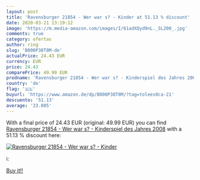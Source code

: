 ```yaml
---
layout: post
title: 'Ravensburger 21854 - Wer war s? - Kinder at 51.13 % discount'
date: 2020-03-21 13:19:12
image: 'https://m.media-amazon.com/images/I/61adXQyd9nL._SL200_.jpg'
comments: true
category: ofertas
author: ring
slug: 'B000P38T8M-de'
actualPrice: 24.43 EUR
currency: EUR
price: 24.43
comparePrice: 49.99 EUR
prodname: 'Ravensburger 21854 - Wer war s? - Kinderspiel des Jahres 2008'
country: 'de'
flag: '🇩🇪'
buyurl: 'https://www.amazon.de/dp/B000P38T8M/?tag=tolees0ca-21'
descuento: '51.13'
average: '23.805'
---
```


With a final price of 24.43 EUR (original: 49.99 EUR) you can find [Ravensburger 21854 - Wer war s? - Kinderspiel des Jahres 2008](https://www.amazon.de/dp/B000P38T8M/?tag=tolees0ca-21) with a  51.13 % discount here:

[![Ravensburger 21854 - Wer war s? - Kinder](https://m.media-amazon.com/images/I/61adXQyd9nL._SL200_.jpg)](https://www.amazon.de/dp/B000P38T8M/?tag=tolees0ca-21)

ℹ️:


[Buy it!!](https://www.amazon.de/dp/B000P38T8M/?tag=tolees0ca-21)
